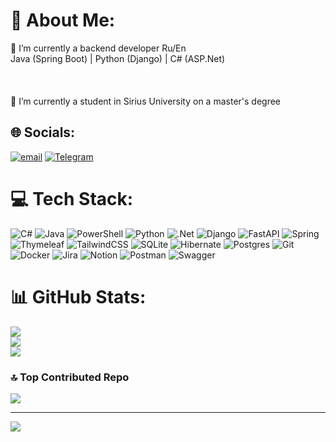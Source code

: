 # 💫 About Me:
🔭 I’m currently a backend developer Ru/En<br>Java (Spring Boot) | Python (Django) | C# (ASP.Net)<br><br><br><br>🌱 I’m currently a student in Sirius University on a master's degree


## 🌐 Socials:
[![email](https://img.shields.io/badge/Email-D14836?logo=gmail&logoColor=white)](mailto:fedorepisev@gmail.com) [![Telegram](https://github.com/shikhar1020jais1/Git-Social/blob/master/Icons/Telegram.png)](https://t.me/fedorepishev)

# 💻 Tech Stack:
![C#](https://img.shields.io/badge/c%23-%23239120.svg?style=plastic&logo=csharp&logoColor=white) ![Java](https://img.shields.io/badge/java-%23ED8B00.svg?style=plastic&logo=openjdk&logoColor=white) ![PowerShell](https://img.shields.io/badge/PowerShell-%235391FE.svg?style=plastic&logo=powershell&logoColor=white) ![Python](https://img.shields.io/badge/python-3670A0?style=plastic&logo=python&logoColor=ffdd54) ![.Net](https://img.shields.io/badge/.NET-5C2D91?style=plastic&logo=.net&logoColor=white) ![Django](https://img.shields.io/badge/django-%23092E20.svg?style=plastic&logo=django&logoColor=white) ![FastAPI](https://img.shields.io/badge/FastAPI-005571?style=plastic&logo=fastapi) ![Spring](https://img.shields.io/badge/spring-%236DB33F.svg?style=plastic&logo=spring&logoColor=white) ![Thymeleaf](https://img.shields.io/badge/Thymeleaf-%23005C0F.svg?style=plastic&logo=Thymeleaf&logoColor=white) ![TailwindCSS](https://img.shields.io/badge/tailwindcss-%2338B2AC.svg?style=plastic&logo=tailwind-css&logoColor=white) ![SQLite](https://img.shields.io/badge/sqlite-%2307405e.svg?style=plastic&logo=sqlite&logoColor=white) ![Hibernate](https://img.shields.io/badge/Hibernate-59666C?style=plastic&logo=Hibernate&logoColor=white) ![Postgres](https://img.shields.io/badge/postgres-%23316192.svg?style=plastic&logo=postgresql&logoColor=white) ![Git](https://img.shields.io/badge/git-%23F05033.svg?style=plastic&logo=git&logoColor=white) ![Docker](https://img.shields.io/badge/docker-%230db7ed.svg?style=plastic&logo=docker&logoColor=white) ![Jira](https://img.shields.io/badge/jira-%230A0FFF.svg?style=plastic&logo=jira&logoColor=white) ![Notion](https://img.shields.io/badge/Notion-%23000000.svg?style=plastic&logo=notion&logoColor=white) ![Postman](https://img.shields.io/badge/Postman-FF6C37?style=plastic&logo=postman&logoColor=white) ![Swagger](https://img.shields.io/badge/-Swagger-%23Clojure?style=plastic&logo=swagger&logoColor=white)
# 📊 GitHub Stats:
![](https://github-readme-stats.vercel.app/api?username=OdinChVosVos&theme=dark&hide_border=false&include_all_commits=true&count_private=false)<br/>
![](https://nirzak-streak-stats.vercel.app/?user=OdinChVosVos&theme=dark&hide_border=false)<br/>
![](https://github-readme-stats.vercel.app/api/top-langs/?username=OdinChVosVos&theme=dark&hide_border=false&include_all_commits=true&count_private=false&layout=compact)

### 🔝 Top Contributed Repo
![](https://github-contributor-stats.vercel.app/api?username=OdinChVosVos&limit=5&theme=dark&combine_all_yearly_contributions=true)

---
[![](https://visitcount.itsvg.in/api?id=OdinChVosVos&icon=10&color=13)](https://visitcount.itsvg.in)

<!-- Proudly created with GPRM ( https://gprm.itsvg.in ) -->
